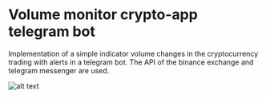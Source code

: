 # Volume monitor crypto-app telegram bot

Implementation of a simple indicator volume changes in the cryptocurrency trading with alerts in a telegram bot.
The API of the binance exchange and telegram messenger are used.

![alt text](https://github.com/likeprogrsv/volume-monitor-crypto-app-telegram-bot/blob/main/telegram-bot.jpg)
